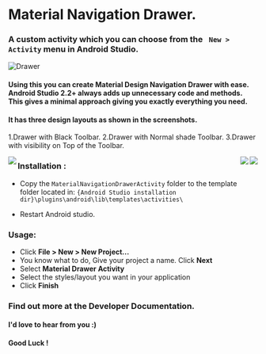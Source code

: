 # Material Navigation Drawer.
### A custom activity which you can choose from the ` New > Activity` menu in Android Studio.
![Drawer](https://dl2.pushbulletusercontent.com/fDyj4cw32htKAUo9LDhGnUjLfIAvapGU/InShot_20170207_150337.jpg)

#### Using this you can create Material Design Navigation Drawer with ease. Android Studio 2.2+ always adds up unnecessary code and methods. This gives a minimal approach giving you exactly everything you need.

#### It has three design layouts as shown in the screenshots.
1.Drawer with Black Toolbar.
2.Drawer with Normal shade Toolbar.
3.Drawer with visibility on Top of the Toolbar.

<div id="screenshots">
  <img align="left" src="https://doc-0o-bg-docs.googleusercontent.com/docs/securesc/kn5tur5c37hl403mgb38nud2avill605/ract1j12qiolc987n0ca5i3pqq769eo4/1501833600000/16867694367171663001/16867694367171663001/0B32WTA8Ky1aSMVhoazZZY0xXUFE?e=download&nonce=8aej0c0i9op94&user=16867694367171663001&hash=v0croir3pv33nt56rrjr0a3vd8lh22u2">
  <img align="right" src="https://doc-08-bg-docs.googleusercontent.com/docs/securesc/kn5tur5c37hl403mgb38nud2avill605/vp4dthjkohon4ccefvhij0c1csdm52kj/1501833600000/16867694367171663001/16867694367171663001/0B32WTA8Ky1aSb0FnOGJwXzBSb1U?e=download">
  <img align="right" src="https://doc-00-bg-docs.googleusercontent.com/docs/securesc/kn5tur5c37hl403mgb38nud2avill605/301vlh5qd2una8l5j9d5np01imu9mol5/1501833600000/16867694367171663001/16867694367171663001/0B32WTA8Ky1aScENLemlEQXN3REE?e=download">
</div>

  
### Installation :
*  Copy the `MaterialNavigationDrawerActivity` folder to the template folder located in: `{Android Studio installation dir}\plugins\android\lib\templates\activities\`

*  Restart Android studio.

### Usage:

 - Click **File > New > New Project...** 
 - You know what to do, Give your project a name. Click **Next**
 - Select **Material Drawer Activity**
 - Select the styles/layout you want in your application
 - Click **Finish**
 
 
 
 ### Find out more at the Developer Documentation.
 #### I'd love to hear from you :)
 #### Good Luck !
